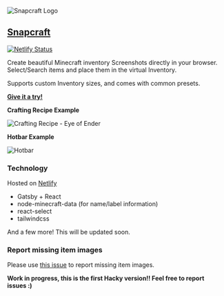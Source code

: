 ![Snapcraft Logo](https://snapcraft.netlify.com/icons/icon-48x48.png)

## [Snapcraft](https://snapcraft.netlify.com)

[![Netlify Status](https://api.netlify.com/api/v1/badges/7ba0dd67-32ab-4e26-b9cb-18b4ec7d5dc9/deploy-status)](https://snapcraft.netlify.com)

Create beautiful Minecraft inventory Screenshots directly in your browser.
Select/Search items and place them in the virtual Inventory.

Supports custom Inventory sizes, and comes with common presets.

**[Give it a try!](https://snapcraft.netlify.com)**


**Crafting Recipe Example**

![Crafting Recipe - Eye of Ender](https://joschuadev-cdn.fra1.cdn.digitaloceanspaces.com/minecraft-snapcraft/snapcraft-snap.png)

**Hotbar Example**

![Hotbar](https://joschuadev-cdn.fra1.cdn.digitaloceanspaces.com/minecraft-snapcraft/snapcraft-snap-inventory.png)


### Technology

Hosted on [Netlify](https://netlify.com)

- Gatsby + React
- node-minecraft-data (for name/label information)
- react-select
- tailwindcss

And a few more! This will be updated soon.

### Report missing item images

Please use [this issue](https://github.com/JoschuaSchneider/snapcraft/issues/1) to report missing item images.


**Work in progress, this is the first Hacky version!! Feel free to report issues :)**
